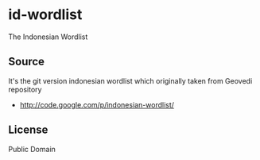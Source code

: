 id-wordlist
===========

The Indonesian Wordlist

Source
------
It's the git version indonesian wordlist which originally taken from Geovedi repository
* http://code.google.com/p/indonesian-wordlist/ 

License
-------
Public Domain
